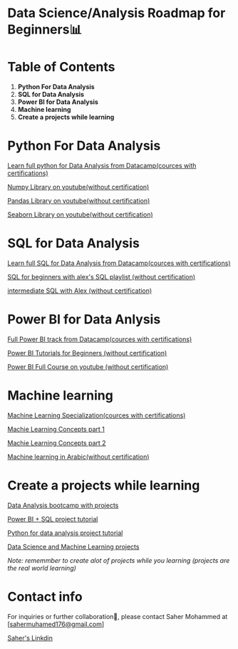 # Data Science/Analysis Roadmap for Beginners📊

# Table of Contents
1. **Python For Data Analysis**
2. **SQL for Data Analysis**
4. **Power BI for Data Analysis**
5. **Machine learning**
6. **Create a projects while learning**

# Python For Data Analysis
[Learn full python for Data Analysis from Datacamp(cources with certifications)](https://app.datacamp.com/learn/career-tracks/data-analyst-with-python)

[Numpy Library on youtube(without certification)](https://youtu.be/9fcTq8PDWWA?si=q9d588vA1prrVZTJ)

[Pandas Library on youtube(without certification)](https://youtu.be/dUpyC40cF6Q?si=mTPRI_f4e0zjSc--)

[Seaborn Library on youtube(without certification)](https://youtu.be/kjkvfsrDuvA?si=Lrf9mKHlo193MkO5)


# SQL for Data Analysis

[Learn full SQL for Data Analysis from Datacamp(cources with certifications)](https://app.datacamp.com/learn/career-tracks/data-analyst-in-sql)

[SQL for beginners with alex's SQL playlist (without certification)](https://youtu.be/RSlqWnP-Dy8?si=DzvxkKRMmXXf5HdT)

[intermediate SQL with Alex (without certification)](https://youtu.be/9URM1_2S0ho?si=nExDq3Y4B6lfvqSP)



# Power BI for Data Anlysis
[Full Power BI track from Datacamp(cources with certifications)](https://app.datacamp.com/learn/career-tracks/data-analyst-in-power-bi)

[Power BI Tutorials for Beginners (without certification)](https://youtu.be/g0m5sEHPU-s?si=bRwOdgeTQzwrd1D1)

[Power BI Full Course on youtube (without certification)](https://youtu.be/9URM1_2S0ho?si=nExDq3Y4B6lfvqSP)



# Machine learning
[Machine Learning Specialization(cources with certifications)](https://www.coursera.org/specializations/machine-learning-introduction)

[Machie Learning Concepts part 1](https://www.youtube.com/watch?v=0p0o5cmgLdE&list=PLkguTFqZ9THFtRU9V-8ocNyG8iyw4RXBe&ab_channel=IntuitiveMachineLearning)

[Machie Learning Concepts part 2](https://www.youtube.com/watch?v=5dLG3JDk2VU&list=PLkguTFqZ9THEVyju5cMn6K_PELft-DHMw&ab_channel=IntuitiveMachineLearning)

[Machine learning in Arabic(without certification)](https://youtube.com/playlist?list=PL6-3IRz2XF5Vf1RAHyBo4tRzT8lEavPhR&si=1FzRE9zI536UvBu8)



# Create a projects while learning

[Data Analysis bootcamp with projects ](https://youtube.com/playlist?list=PLUaB-1hjhk8FE_XZ87vPPSfHqb6OcM0cF&si=TcbicKG2sbPG0N4j)

[Power BI + SQL project tutorial](https://youtu.be/5T9Bbe1RZGU?si=jfemqEgS0N7l2RjH)

[Python for data analysis project tutorial](https://youtu.be/R67XuYc9NQ4?si=-yuxEU_-oPPmJzsi)

[Data Science and Machine Learning projects](https://youtube.com/playlist?list=PLeo1K3hjS3ut2o1ay5Dqh-r1kq6ZU8W0M&si=m1cBAE3eeR43ygxU)



*Note: rememmber to create alot of projects while you learning (projects are the real world learning)*

# Contact info
For inquiries or further collaboration🥰, please contact Saher Mohammed at [sahermuhamed176@gmail.com] 

[Saher's Linkdin](https://www.linkedin.com/in/sahermuhamed/)



